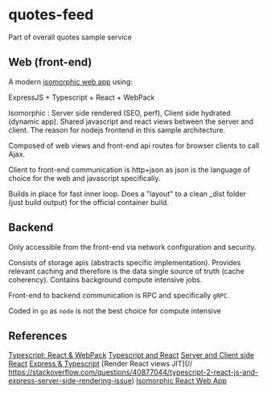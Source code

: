 # quotes-feed

Part of overall quotes sample service 

## Web (front-end)

A modern [isomorphic web app](https://medium.com/airbnb-engineering/isomorphic-javascript-the-future-of-web-apps-10882b7a2ebc#.4nyzv6jea) using:

ExpressJS + Typescript + React + WebPack

Isomorphic : Server side rendered (SEO, perf), Client side hydrated (dynamic app).  Shared javascript and react views between the server and client.  The reason for nodejs frontend in this sample architecture.

Composed of web views and front-end api routes for browser clients to call Ajax.

Client to front-end communication is http+json as json is the language of choice for the web and javascript specifically.

Builds in place for fast inner loop.  Does a "layout" to a clean _dist folder (just build output) for the official container build.

## Backend

Only accessible from the front-end via network configuration and security.

Consists of storage apis (abstracts specific implementation).  Provides relevant caching and therefore is the data single source of truth (cache coherency).  Contains background compute intensive jobs.

Front-end to backend communication is RPC and specifically `gRPC`.

Coded in `go` as `node` is not the best choice for compute intensive 

## References

[Typescript: React & WebPack](https://www.typescriptlang.org/docs/handbook/react-&-webpack.html#add-a-typescript-configuration-file)
[Typescript and React](https://fettblog.eu/typescript-react/components/)
[Server and Client side React](https://dev.to/marvelouswololo/how-to-server-side-render-react-hydrate-it-on-the-client-and-combine-client-and-server-routes-1a3p)
[Express & Typescript](https://github.com/BrianDGLS/express-ts)
[Render React views JIT](// https://stackoverflow.com/questions/40877044/typescript-2-react-js-and-express-server-side-rendering-issue)
[Isomorphic React Web App](https://medium.com/@diegocasmo/using-reacts-context-to-pass-variables-from-the-server-to-the-client-f2ce5f274172)




